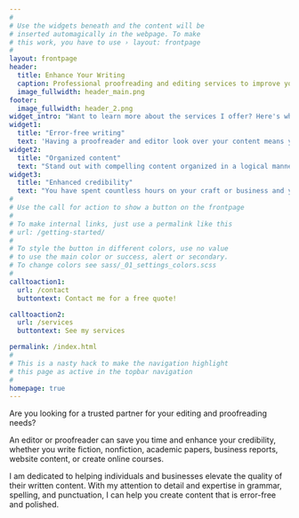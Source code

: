 ```yaml
---
#
# Use the widgets beneath and the content will be
# inserted automagically in the webpage. To make
# this work, you have to use › layout: frontpage
#
layout: frontpage
header:
  title: Enhance Your Writing
  caption: Professional proofreading and editing services to improve your written content.
  image_fullwidth: header_main.png
footer:
  image_fullwidth: header_2.png
widget_intro: "Want to learn more about the services I offer? Here's what I can bring to your project:"
widget1:
  title: "Error-free writing"
  text: 'Having a proofreader and editor look over your content means you do not have to worry about mistakes turning away potential clients or readers.'
widget2:
  title: "Organized content"
  text: "Stand out with compelling content organized in a logical manner. When an editor reads your writing with a fresh set of eyes, they can ensure your content is organized in a way that makes sense for your intended audience."
widget3:
  title: "Enhanced credibility"
  text: "You have spent countless hours on your craft or business and you know that you are a qualified expert. However, having even minor mistakes in your materials can make people doubt your credibility. Using a proofreader or editor can help to maintain your professional credibility. "
#
# Use the call for action to show a button on the frontpage
#
# To make internal links, just use a permalink like this
# url: /getting-started/
#
# To style the button in different colors, use no value
# to use the main color or success, alert or secondary.
# To change colors see sass/_01_settings_colors.scss
#
calltoaction1:
  url: /contact
  buttontext: Contact me for a free quote!

calltoaction2:
  url: /services
  buttontext: See my services

permalink: /index.html
#
# This is a nasty hack to make the navigation highlight
# this page as active in the topbar navigation
#
homepage: true
---
```



Are you looking for a trusted partner for your editing and proofreading needs?

An editor or proofreader can save you time and enhance your credibility, whether you write fiction, nonfiction, academic papers, business reports, website content, or create online courses.

I am dedicated to helping individuals and businesses elevate the quality of their written content. With my attention to detail and expertise in grammar, spelling, and punctuation, I can help you create content that is error-free and polished.
